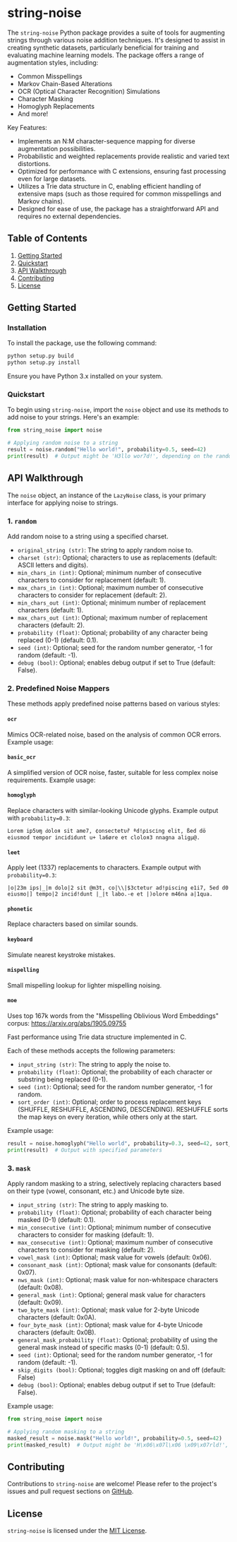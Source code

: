 # string-noise

The `string-noise` Python package provides a suite of tools for augmenting strings through various noise addition techniques. It's designed to assist in creating synthetic datasets, particularly beneficial for training and evaluating machine learning models. The package offers a range of augmentation styles, including:

- Common Misspellings
- Markov Chain-Based Alterations
- OCR (Optical Character Recognition) Simulations
- Character Masking
- Homoglyph Replacements
- And more!

Key Features:
- Implements an N:M character-sequence mapping for diverse augmentation possibilities.
- Probabilistic and weighted replacements provide realistic and varied text distortions.
- Optimized for performance with C extensions, ensuring fast processing even for large datasets.
- Utilizes a Trie data structure in C, enabling efficient handling of extensive maps (such as those required for common misspellings and Markov chains).
- Designed for ease of use, the package has a straightforward API and requires no external dependencies.


## Table of Contents
1. [Getting Started](#getting-started)
2. [Quickstart](#quickstart)
3. [API Walkthrough](#api-walkthrough)
4. [Contributing](#contributing)
5. [License](#license)

## Getting Started

### Installation
To install the package, use the following command:
```bash
python setup.py build
python setup.py install
```
Ensure you have Python 3.x installed on your system.

### Quickstart
To begin using `string-noise`, import the `noise` object and use its methods to add noise to your strings. Here's an example:

```python
from string_noise import noise

# Applying random noise to a string
result = noise.random("Hello world!", probability=0.5, seed=42)
print(result)  # Output might be 'H3llo wor7d!', depending on the random seed
```

## API Walkthrough

The `noise` object, an instance of the `LazyNoise` class, is your primary interface for applying noise to strings.

### 1. `random`
Add random noise to a string using a specified charset.

- `original_string (str)`: The string to apply random noise to.
- `charset (str)`: Optional; characters to use as replacements (default: ASCII letters and digits).
- `min_chars_in (int)`: Optional; minimum number of consecutive characters to consider for replacement (default: 1).
- `max_chars_in (int)`: Optional; maximum number of consecutive characters to consider for replacement (default: 2).
- `min_chars_out (int)`: Optional; minimum number of replacement characters (default: 1).
- `max_chars_out (int)`: Optional; maximum number of replacement characters (default: 2).
- `probability (float)`: Optional; probability of any character being replaced (0-1) (default: 0.1).
- `seed (int)`: Optional; seed for the random number generator, -1 for random (default: -1).
- `debug (bool)`: Optional; enables debug output if set to True (default: False).

### 2. Predefined Noise Mappers
These methods apply predefined noise patterns based on various styles:

#### `ocr`
Mimics OCR-related noise, based on the analysis of common OCR errors. Example usage:

#### `basic_ocr`
A simplified version of OCR noise, faster, suitable for less complex noise requirements. Example usage:

#### `homoglyph`
Replace characters with similar-looking Unicode glyphs. Example output with `probability=0.3`:
```
Lorem ip5υɱ ԁoloя sit ame7, ¢onsectetυř ªd!ρіscіng еlit, ßed dö eiusmоd τеmpor inсidіdunt u+ la6øre eτ cloloя3 nnаgna аligμ@.
```

#### `leet`
Apply leet (1337) replacements to characters. Example output with `probability=0.3`:
```
|o|23m ips|_|m dolo|2 sit @m3t, co|\\|$3ctetur ad!piscing e1i7, 5ed d0 eiusmo|] tempo|2 incid!dunt |_|t labo.-e et |)olore m46na a|1qua.
```

#### `phonetic`
Replace characters based on similar sounds.

#### `keyboard`
Simulate nearest keystroke mistakes.

#### `mispelling`
Small mispelling lookup for lighter mispelling noising.

#### `moe`
Uses top 167k words from the "Misspelling Oblivious Word Embeddings" corpus: https://arxiv.org/abs/1905.09755

Fast performance using Trie data structure implemented in C.


Each of these methods accepts the following parameters:

- `input_string (str)`: The string to apply the noise to.
- `probability (float)`: Optional; the probability of each character or substring being replaced (0-1).
- `seed (int)`: Optional; seed for the random number generator, -1 for random.
- `sort_order (int)`: Optional; order to process replacement keys (SHUFFLE, RESHUFFLE, ASCENDING, DESCENDING). RESHUFFLE sorts the map keys on every iteration, while others only at the start.

Example usage:
```python
result = noise.homoglyph("Hello world", probability=0.3, seed=42, sort_order=SHUFFLE)
print(result)  # Output with specified parameters
```

### 3. `mask`
Apply random masking to a string, selectively replacing characters based on their type (vowel, consonant, etc.) and Unicode byte size.

- `input_string (str)`: The string to apply masking to.
- `probability (float)`: Optional; probability of each character being masked (0-1) (default: 0.1).
- `min_consecutive (int)`: Optional; minimum number of consecutive characters to consider for masking (default: 1).
- `max_consecutive (int)`: Optional; maximum number of consecutive characters to consider for masking (default: 2).
- `vowel_mask (int)`: Optional; mask value for vowels (default: 0x06).
- `consonant_mask (int)`: Optional; mask value for consonants (default: 0x07).
- `nws_mask (int)`: Optional; mask value for non-whitespace characters (default: 0x08).
- `general_mask (int)`: Optional; general mask value for characters (default: 0x09).
- `two_byte_mask (int)`: Optional; mask value for 2-byte Unicode characters (default: 0x0A).
- `four_byte_mask (int)`: Optional; mask value for 4-byte Unicode characters (default: 0x0B).
- `general_mask_probability (float)`: Optional; probability of using the general mask instead of specific masks (0-1) (default: 0.5).
- `seed (int)`: Optional; seed for the random number generator, -1 for random (default: -1).
- `skip_digits (bool)`: Optional; toggles digit masking on and off (default: False)
- `debug (bool)`: Optional; enables debug output if set to True (default: False).

Example usage:
```python
from string_noise import noise

# Applying random masking to a string
masked_result = noise.mask("Hello world!", probability=0.5, seed=42)
print(masked_result)  # Output might be 'H\x06\x07l\x06 \x09\x07rld!', depending on the random seed
```

## Contributing
Contributions to `string-noise` are welcome! Please refer to the project's issues and pull request sections on [GitHub](https://github.com/your-repository-url).

## License
`string-noise` is licensed under the [MIT License](https://opensource.org/licenses/MIT).


